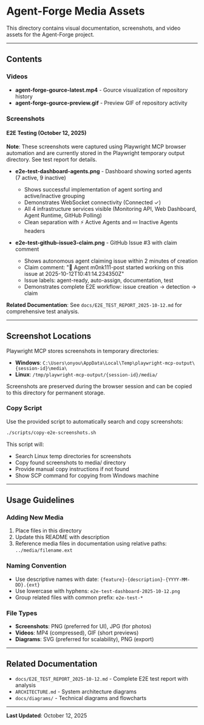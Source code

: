 # Agent-Forge Media Assets

This directory contains visual documentation, screenshots, and video assets for the Agent-Forge project.

---

## Contents

### Videos

- **agent-forge-gource-latest.mp4** - Gource visualization of repository history
- **agent-forge-gource-preview.gif** - Preview GIF of repository activity

### Screenshots

#### E2E Testing (October 12, 2025)

**Note**: These screenshots were captured using Playwright MCP browser automation and are currently stored in the Playwright temporary output directory. See test report for details.

- **e2e-test-dashboard-agents.png** - Dashboard showing sorted agents (7 active, 9 inactive)
  - Shows successful implementation of agent sorting and active/inactive grouping
  - Demonstrates WebSocket connectivity (Connected ✓)
  - All 4 infrastructure services visible (Monitoring API, Web Dashboard, Agent Runtime, GitHub Polling)
  - Clean separation with ⚡ Active Agents and 💤 Inactive Agents headers
  
- **e2e-test-github-issue3-claim.png** - GitHub Issue #3 with claim comment
  - Shows autonomous agent claiming issue within 2 minutes of creation
  - Claim comment: "🤖 Agent m0nk111-post started working on this issue at 2025-10-12T10:41:14.234350Z"
  - Issue labels: agent-ready, auto-assign, documentation, test
  - Demonstrates complete E2E workflow: issue creation → detection → claim

**Related Documentation**: See `docs/E2E_TEST_REPORT_2025-10-12.md` for comprehensive test analysis.

---

## Screenshot Locations

Playwright MCP stores screenshots in temporary directories:

- **Windows**: `C:\Users\onyou\AppData\Local\Temp\playwright-mcp-output\{session-id}\media\`
- **Linux**: `/tmp/playwright-mcp-output/{session-id}/media/`

Screenshots are preserved during the browser session and can be copied to this directory for permanent storage.

### Copy Script

Use the provided script to automatically search and copy screenshots:

```bash
./scripts/copy-e2e-screenshots.sh
```

This script will:
- Search Linux temp directories for screenshots
- Copy found screenshots to media/ directory
- Provide manual copy instructions if not found
- Show SCP command for copying from Windows machine

---

## Usage Guidelines

### Adding New Media

1. Place files in this directory
2. Update this README with description
3. Reference media files in documentation using relative paths: `../media/filename.ext`

### Naming Convention

- Use descriptive names with date: `{feature}-{description}-{YYYY-MM-DD}.{ext}`
- Use lowercase with hyphens: `e2e-test-dashboard-2025-10-12.png`
- Group related files with common prefix: `e2e-test-*`

### File Types

- **Screenshots**: PNG (preferred for UI), JPG (for photos)
- **Videos**: MP4 (compressed), GIF (short previews)
- **Diagrams**: SVG (preferred for scalability), PNG (export)

---

## Related Documentation

- `docs/E2E_TEST_REPORT_2025-10-12.md` - Complete E2E test report with analysis
- `ARCHITECTURE.md` - System architecture diagrams
- `docs/diagrams/` - Technical diagrams and flowcharts

---

**Last Updated**: October 12, 2025
